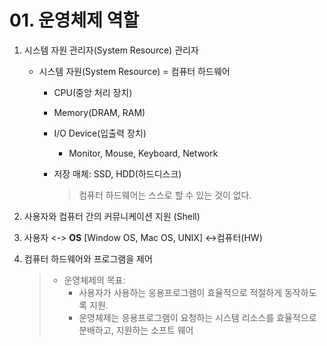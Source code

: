 # 01. 운영체제 역할

1. 시스템 자원 관리자\(System Resource\) 관리자
   * 시스템 자원\(System Resource\) = 컴퓨터 하드웨어
     * CPU\(중앙 처리 장치\)
     * Memory\(DRAM, RAM\)
     * I/O Device\(입출력 장치\)
       * Monitor, Mouse, Keyboard, Network
     * 저장 매체: SSD, HDD\(하드디스크\)

       > 컴퓨터 하드웨어는 스스로 할 수 있는 것이 없다.
2. 사용자와 컴퓨터 간의 커뮤니케이션 지원 \(Shell\) 
3. 사용자 &lt;-&gt; **OS** \[Window OS, Mac OS, UNIX\] &lt;-&gt;컴퓨터\(HW\) 
4. 컴퓨터 하드웨어와 프로그램을 제어

   > * 운영체제의 목표:   
   >   * 사용자가 사용하는 응용프로그램이 효율적으로 적절하게 동작하도록 지원.  
   >   * 운영체제는 응용프로그램이 요청하는 시스템 리소스를 효율적으로 분배하고, 지원하는 소프트 웨어

